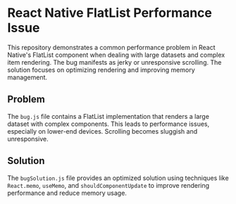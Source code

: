 # React Native FlatList Performance Issue

This repository demonstrates a common performance problem in React Native's FlatList component when dealing with large datasets and complex item rendering.  The bug manifests as jerky or unresponsive scrolling.  The solution focuses on optimizing rendering and improving memory management.

## Problem

The `bug.js` file contains a FlatList implementation that renders a large dataset with complex components. This leads to performance issues, especially on lower-end devices.  Scrolling becomes sluggish and unresponsive.

## Solution

The `bugSolution.js` file provides an optimized solution using techniques like `React.memo`, `useMemo`, and `shouldComponentUpdate` to improve rendering performance and reduce memory usage.